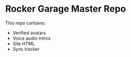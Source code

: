 # Rocker Garage Master Repo

This repo contains:
- Verified avatars
- Voice audio intros
- Site HTML
- Sync tracker
